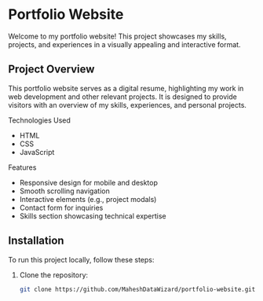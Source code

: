 # Portfolio Website

Welcome to my portfolio website! This project showcases my skills, projects, and experiences in a visually appealing and interactive format.

## Project Overview

This portfolio website serves as a digital resume, highlighting my work in web development and other relevant projects. It is designed to provide visitors with an overview of my skills, experiences, and personal projects.

 Technologies Used

- HTML
- CSS
- JavaScript

 Features

- Responsive design for mobile and desktop
- Smooth scrolling navigation
- Interactive elements (e.g., project modals)
- Contact form for inquiries
- Skills section showcasing technical expertise

## Installation

To run this project locally, follow these steps:

1. Clone the repository:

   ```bash
   git clone https://github.com/MaheshDataWizard/portfolio-website.git
